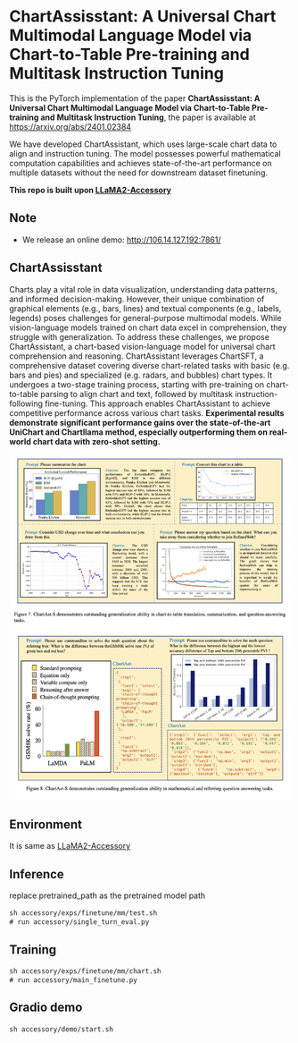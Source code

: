 # ChartAssisstant: A Universal Chart Multimodal Language Model via Chart-to-Table Pre-training and Multitask Instruction Tuning

This is the PyTorch implementation of the paper **ChartAssisstant: A Universal Chart Multimodal Language Model via Chart-to-Table Pre-training and Multitask Instruction Tuning**, the paper is available at https://arxiv.org/abs/2401.02384

We have developed ChartAssistant, which uses large-scale chart data to align and instruction tuning. The model possesses powerful mathematical computation capabilities and achieves state-of-the-art performance on multiple datasets without the need for downstream dataset finetuning.

**This repo is built upon [LLaMA2-Accessory](https://github.com/Alpha-VLLM/LLaMA2-Accessory/tree/main)**

## Note

- We release an online demo: http://106.14.127.192:7861/ 



## ChartAssisstant

Charts play a vital role in data visualization, understanding data patterns, and informed decision-making. However, their unique combination of graphical elements (e.g., bars, lines) and textual components (e.g., labels, legends) poses challenges for general-purpose multimodal models. While vision-language models trained on chart data excel in comprehension, they struggle with generalization. To address these challenges, we propose ChartAssistant, a chart-based vision-language model for universal chart comprehension and reasoning. ChartAssistant leverages ChartSFT, a comprehensive dataset covering diverse chart-related tasks with basic (e.g. bars and pies) and specialized (e.g. radars, and bubbles) chart types. It undergoes a two-stage training process, starting with pre-training on chart-to-table parsing to align chart and text, followed by multitask instruction-following fine-tuning. This approach enables ChartAssistant to achieve competitive performance across various chart tasks. **Experimental results demonstrate significant performance gains over the state-of-the-art UniChart and Chartllama method, especially outperforming them on real-world chart data with zero-shot setting.** 



![image-20240104143625786](./demo.png)

## Environment
It is same as [LLaMA2-Accessory](https://github.com/Alpha-VLLM/LLaMA2-Accessory/tree/main)

## Inference

replace pretrained_path as the pretrained model path
```
sh accessory/exps/finetune/mm/test.sh
# run accessory/single_turn_eval.py
```

## Training
```
sh accessory/exps/finetune/mm/chart.sh
# run accessory/main_finetune.py
```
## Gradio demo
```
sh accessory/demo/start.sh
```




  

